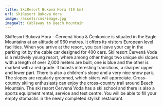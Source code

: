 ```yaml
---
title: SkiResort Buková Hora (19 km)
url: SkiResort Buková Hora
image: /assets/cms/image.jpg
imageAlt: Cableway to Beech Mountain
---
```

SkiResort Buková Hora - Červená Voda & Čenkovice is situated in the Eagle Mountains at an altitude of 960 metres. It offers its visitors European level facilities. When you arrive at the resort, you can leave your car in the parking lot by the cable car designed for 400 cars. Ski resort Červená Voda is a relatively young resort, where among other things two unique ski slopes with a length of over 2,000 meters are built, one is blue and the other is marked with a red grade. It boasts interesting transitions, a sharper upper and lower part. There is also a children's slope and a very nice snow park. The slopes are regularly groomed, which skiers will appreciate. Cross-country skiing enthusiasts can enjoy the cross-country trail around Beech Mountain. The ski resort Červená Voda has a ski school and there is also a sports equipment rental, service and test centre. You will be able to fill your empty stomachs in the newly completed stylish restaurant.
